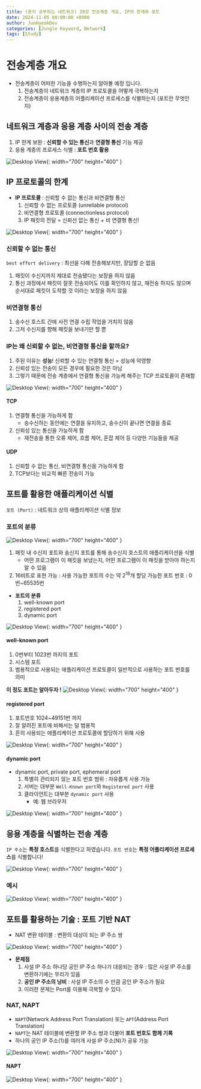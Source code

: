 ```yaml
---
title: (혼자 공부하는 네트워크) 28강 전송계층 개요, IP의 한계와 포트
date: 2024-11-05 00:00:00 +0900
author: JunHyeokDev
categories: [Jungle Keyword, Network]
tags: [Study]
---
```


# 전송계층 개요

- 전송계층이 어떠한 기능을 수행하는지 알아볼 예정 입니다.
    1. 전송계층이 네트워크 계층의 IP 프로토콜을 어떻게 극복하는지
    2. 전송계층이 응용계층의 어플리케이션 프로세스를 식별하는지 (포트란 무엇인지)

## 네트워크 계층과 응용 계층 사이의 전송 계층

1. IP 한계 보완 : **신뢰할 수 있는 통신**과 **연결형 통신** 기능 제공
2. 응용 계층의 프로세스 식별 : **포트 번호 활용**

![Desktop View](/assets/Network/transportation.png){: width="700" height="400" }

## IP 프로토콜의 한계

- **IP 프로토콜** : 신뢰할 수 없는 통신과 비연결형 통신
    1. 신뢰할 수 없는 프로토콜 (unreliable protocol)
    2. 비연결형 프로토콜 (connectionless protocol)
    3. IP 패킷의 전달 = 신뢰선 없는 통신 + 비 연결형 통신!

![Desktop View](/assets/Network/IP_protocol.png){: width="700" height="400" }

### 신뢰할 수 없는 통신

`best effort delivery` : 최선을 다해 전송해보지만, 장담할 순 없음

1. 패킷이 수신지까지 제대로 전송됐다는 보장을 하지 않음
2. 통신 과정에서 패킷이 잘못 전송되어도 이를 확인하지 않고, 재전송 하지도 않으며 순서대로 패킷이 도착할 것 이라는 보장을 하지 않음

### 비연결형 통신

1. 송수신 호스트 간에 사전 연결 수립 작업을 거치지 않음
2. 그저 수신지를 향해 패킷을 보내기만 할 뿐

### IP는 왜 신뢰할 수 없는, 비연결형 통신을 할까요?

1. 주된 이유는 **성능**! 신뢰할 수 있는 연결형 통신 = 성능에 악영향
2. 신뢰성 있는 전송이 모든 경우에 필요한 것은 아님
3. 그렇기 때문에 전송 계층에서 연결형 통신을 가능케 해주는 TCP 프로토콜이 존재함

![Desktop View](/assets/Network/transport_protocol.png){: width="700" height="400" }

#### TCP
1. 연결형 통신을 가능하게 함
    - 송수신하는 동안에는 연결을 유지하고, 송수신이 끝나면 연결을 종료
2. 신뢰성 있는 통신을 가능하게 함
    - 재전송을 통한 오류 제어, 흐름 제어, 혼잡 제어 등 다양한 기능들을 제공

#### UDP
1. 신뢰할 수 없는 통신, 비연결형 통신을 가능하게 함
2. TCP보다는 비교적 빠른 전송이 가능

## 포트를 활용한 애플리케이션 식별

`포트 (Port)` : 네트워크 상의 애플리케이션 식별 정보

### 포트의 분류

![Desktop View](/assets/Network/port.png){: width="700" height="400" }

1. 패킷 내 수신지 포트와 송신지 포트를 통해 송수신지 호스트의 애플리케이션을 식별
    - 어떤 프로그램이 이 패킷을 보냈는지, 어떤 프로그램이 이 패킷을 받아야 하는지 알 수 있음
2. 16비트로 표현 가능 : 사용 가능한 포트의 수는 약 2<sup>16</sup>개
    할당 가능한 포트 번호 : 0번~65535번

- **포트의 분류**
    1. well-known port
    2. registered port
    3. dynamic port

![Desktop View](/assets/Network/port_type.png){: width="700" height="400" }

#### well-known port

1. 0번부터 1023번 까지의 포트
2. 시스템 포트
3. 범용적으로 사용되는 애플리케이션 프로토콜이 일반적으로 사용하는 포트 번호를 의미

**이 정도 포트는 알아두자 !**
![Desktop View](/assets/Network/wellKnown_port.png){: width="700" height="400" }

#### registered port

1. 포트번호 1024~49151번 까지
2. 잘 알려진 포트에 비해서는 덜 범용적
3. 흔히 사용되는 애플리케이션 프로토콜에 할당하기 위해 사용

![Desktop View](/assets/Network/registered_port.png){: width="700" height="400" }

#### dynamic port

- dynamic port, private port, ephemeral port
    1. 특별히 관리되지 않는 포트 번호 범위 : 자유롭게 사용 가능
    2. 서버는 대부분 `Well-Known port`와 `Registered port` 사용
    3. 클라이언트는 대부분 `dynamic port` 사용
        - 예: 웹 브라우저

![Desktop View](/assets/Network/dynamic_port.png){: width="700" height="400" }

## 응용 계층을 식별하는 전송 계층

`IP 주소`는 **특정 호스트**를 식별한다고 하였습니다.
`포트 번호`는 **특정 어플리케이션 프로세스**를 식별합니다!

![Desktop View](/assets/Network/IP_Port.png){: width="700" height="400" }

### 예시

![Desktop View](/assets/Network/port_example.png){: width="700" height="400" }

## 포트를 활용하는 기술 : 포트 기반 NAT

- NAT 변환 테이블 : 변환의 대상이 되는 IP 주소 쌍

![Desktop View](/assets/Network/Nat_table.png){: width="700" height="400" }

- **문제점**
    1. 사설 IP 주소 하나당 공인 IP 주소 하나가 대응되는 경우 : 많은 사설 IP 주소를 변환하기에는 무리가 있음
    2. **공인 IP 주소의 낭비** : 사설 IP 주소의 수 만큼 공인 IP 주소가 필요
    3. 이러한 문제는 Port를 이용해 극복할 수 있다.

### NAT, NAPT

- `NAPT`(Network Address Port Translation) 또는 `APT`(Address Port Translation)
- `NAPT`는 NAT 테이블에 변환할 IP 주소 쌍과 더불어 **포트 번호도 함께 기록**
- 하나의 공인 IP 주소(1)를 여러개 사설 IP 주소(N)가 공유 가능

![Desktop View](/assets/Network/nat_table.png
){: width="700" height="400" }

#### NAPT

![Desktop View](/assets/Network/NAPT.png
){: width="700" height="400" }